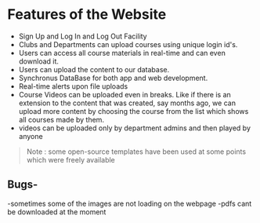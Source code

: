 
# Features of the Website

* Sign Up and Log In and Log Out Facility
* Clubs and Departments can upload courses using unique login id's.
* Users can access all course materials in real-time and can even download it.
* Users can upload the content to our database.
* Synchronus DataBase for both app and web development.
* Real-time alerts upon file uploads
* Course Videos can be uploaded even in breaks. Like if there is an extension to the content that was created, say months ago, we can upload more content by choosing the course from the list which shows all courses made by them.
* videos can be uploaded only by department admins and then played by anyone

> Note : some open-source templates have been used at some points which were freely available





## Bugs-
-sometimes some of the images are not loading on the webpage
-pdfs cant be downloaded at the moment

